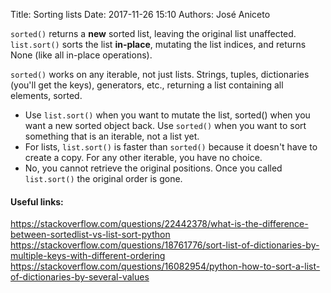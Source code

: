 Title: Sorting lists
Date: 2017-11-26 15:10
Authors: José Aniceto


`sorted()` returns a **new** sorted list, leaving the original list unaffected. `list.sort()` sorts the list **in-place**, mutating the list indices, and returns None (like all in-place operations).

`sorted()` works on any iterable, not just lists. Strings, tuples, dictionaries (you'll get the keys), generators, etc., returning a list containing all elements, sorted.

* Use `list.sort()` when you want to mutate the list, sorted() when you want a new sorted object back. Use `sorted()` when you want to sort something that is an iterable, not a list yet.
* For lists, `list.sort()` is faster than `sorted()` because it doesn't have to create a copy. For any other iterable, you have no choice.
* No, you cannot retrieve the original positions. Once you called `list.sort()` the original order is gone.

#### Useful links:
https://stackoverflow.com/questions/22442378/what-is-the-difference-between-sortedlist-vs-list-sort-python
https://stackoverflow.com/questions/18761776/sort-list-of-dictionaries-by-multiple-keys-with-different-ordering
https://stackoverflow.com/questions/16082954/python-how-to-sort-a-list-of-dictionaries-by-several-values
